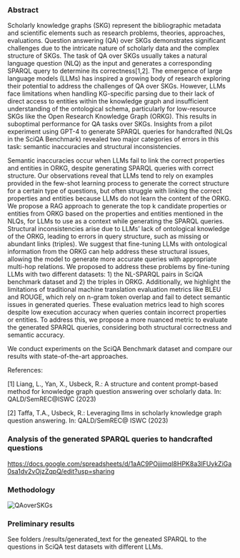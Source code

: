 ### Abstract
Scholarly knowledge graphs (SKG) represent the bibliographic metadata and scientific elements such as research problems, theories, approaches, evaluations. Question answering (QA) over SKGs demonstrates significant challenges due to the intricate nature of scholarly data and the complex structure of SKGs. The task of QA over SKGs usually takes a natural language question (NLQ) as the input and generates a corresponding SPARQL query to determine its correctness[1,2].
The emergence of large language models (LLMs) has inspired a growing body of research exploring their potential to address the challenges of QA over SKGs. However, LLMs face limitations when handling KG-specific parsing due to their lack of direct access to entities within the knowledge graph and insufficient understanding of the ontological schema, particularly for low-resource SKGs like the Open Research Knowledge Graph (ORKG). This results in suboptimal performance for QA tasks over SKGs. Insights from a pilot experiment using GPT-4 to generate SPARQL queries for handcrafted (NLQs in the SciQA Benchmark) revealed two major categories of errors in this task: semantic inaccuracies and structural inconsistencies.

Semantic inaccuracies occur when LLMs fail to link the correct properties and entities in ORKG, despite generating SPARQL queries with correct structure. Our observations reveal that LLMs tend to rely on examples provided in the few-shot learning process to generate the correct structure for a certain type of questions, but often struggle with linking the correct properties and entities because LLMs do not learn the content of the ORKG. 
We propose a RAG approach to generate the top k candidate properties or entities from ORKG based on the properties and entities mentioned in the NLQs, for LLMs to use as a context while generating the SPARQL queries.
Structural inconsistencies arise due to LLMs’ lack of ontological knowledge of the ORKG, leading to errors in query structure, such as missing or abundant links (triples). We suggest that fine-tuning LLMs with ontological information from the ORKG can help address these structural issues, allowing the model to generate more accurate queries with appropriate multi-hop relations. We proposed to address these problems by fine-tuning LLMs with two different datasets: 1) the NL-SPARQL pairs in SciQA benchmark dataset and 2) the triples in ORKG.
Additionally, we highlight the limitations of traditional machine translation evaluation metrics like BLEU and ROUGE, which rely on n-gram token overlap and fail to detect semantic issues in generated queries. These evaluation metrics lead to high scores despite low execution accuracy when queries contain incorrect properties or entities. To address this, we propose a more nuanced metric to evaluate the generated SPARQL queries, considering both structural correctness and semantic accuracy.

We conduct experiments on the SciQA Benchmark dataset and compare our results with state-of-the-art approaches.

References:

[1] Liang, L., Yan, X., Usbeck, R.: A structure and content prompt-based method for knowledge graph question answering over scholarly data. In: QALD/SemREC@ISWC (2023)

[2] Taffa, T.A., Usbeck, R.: Leveraging llms in scholarly knowledge graph question answering. In: QALD/SemREC@ ISWC (2023)



### Analysis of the generated SPARQL queries to handcrafted questions
https://docs.google.com/spreadsheets/d/1aAC9POjjjmql8HPK8a3lFUykZiGa0sa1dv2vOjzZqpQ/edit?usp=sharing


### Methodology
![QAoverSKGs](https://github.com/user-attachments/assets/3ce7e851-e62a-4b70-8e9e-0002610d5ac5)



### Preliminary results
See folders /results/generated_text for the geneated SPARQL to the questions in SciQA test datasets with different LLMs.

